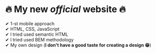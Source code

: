 # 🔥 My new _official_ website 🔥

✔ 1-st mobile approach <br/>
✔ HTML, CSS, JavaScript <br/>
✔ I tried used semantic HTML <br/>
✔ I tried used BEM methodology <br/>
✔ My own design (**I don't have a good taste for creating a design 😁**)
